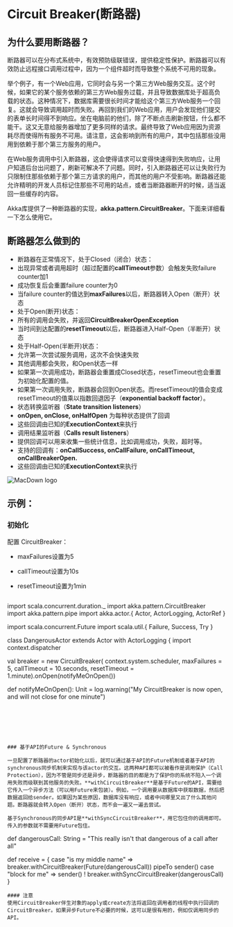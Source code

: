 # Circuit Breaker(断路器)

## 为什么要用断路器？

  断路器可以在分布式系统中，有效预防级联错误，提供稳定性保护。断路器可以有效防止远程接口调用过程中，因为一个组件超时而导致整个系统不可用的现象。

  举个例子，有一个Web应用，它同时会与另一个第三方Web服务交互。这个时候，如果它的某个服务依赖的第三方Web服务过载，并且导致数据库处于超高负载的状态。这种情况下，数据库需要很长时间才能给这个第三方Web服务一个回复。这就会导致调用超时而失败。再回到我们的Web应用，用户会发现他们提交的表单长时间得不到响应。坐在电脑前的他们，除了不断点击刷新按钮，什么都不能干。这又无意给服务器增加了更多同样的请求。最终导致了Web应用因为资源耗尽而使得所有服务不可用。请注意，这会影响到所有的用户，其中包括那些没用用到依赖于那个第三方服务的用户。

在Web服务调用中引入断路器，这会使得请求可以变得快速得到失败响应，让用户知道后台出问题了，刷新可解决不了问题。同时，引入断路器还可以让失败行为只限制住那些依赖于那个第三方请求的用户，而其他的用户不受影响。断路器还能允许精明的开发人员标记住那些不可用的站点，或者当断路器断开的时候，适当返回一些缓存的内容。


Akka库提供了一种断路器的实现，**akka.pattern.CircuitBreaker**。下面来详细看一下怎么使用它。

## 断路器怎么做到的

- 断路器在正常情况下，处于Closed（闭合）状态：
 - 出现异常或者调用超时（超过配置的**callTimeout**参数）会触发失败failure counter加1
 - 成功恢复后会重置failure counter为0
 - 当failure counter的值达到**maxFailures**以后，断路器转入Open（断开）状态
- 处于Open(断开)状态：
 - 所有的调用会失败，并返回**CircuitBreakerOpenException**
 - 当时间到达配置的**resetTimeout**以后，断路器进入Half-Open（半断开）状态
- 处于Half-Open(半断开)状态：
 - 允许第一次尝试服务调用，这次不会快速失败
 - 其他调用都会失败，和Open状态一样
 - 如果第一次调用成功，断路器会重置成Closed状态，resetTimeout也会重置为初始化配置的值。
 - 如果第一次调用失败，断路器会回到Open状态。而resetTimeout的值会变成resetTimeout的值乘以指数回退因子（**exponential backoff factor**）。
 - 状态转换监听器（**State transition listeners**）
  - **onOpen, onClose, onHalfOpen** 为每种状态提供了回调
  - 这些回调由已知的**ExecutionContext**来执行
 - 调用结果监听器（**Calls result listeners**）
  - 提供回调可以用来收集一些统计信息，比如调用成功，失败，超时等。
  - 支持的回调有：**onCallSuccess, onCallFailure, onCallTimeout, onCallBreakerOpen.**
  - 这些回调由已知的**ExecutionContext**来执行

![MacDown logo](http://doc.akka.io/docs/akka/current/images/circuit-breaker-states.png)

## 示例：

### 初始化
配置 CircuitBreaker：
- maxFailures设置为5
- callTimeout设置为10s
- resetTimeout设置为1min

  ```
import scala.concurrent.duration._
import akka.pattern.CircuitBreaker
import akka.pattern.pipe
import akka.actor.{ Actor, ActorLogging, ActorRef }

import scala.concurrent.Future
import scala.util.{ Failure, Success, Try }

class DangerousActor extends Actor with ActorLogging {
  import context.dispatcher

  val breaker =
    new CircuitBreaker(
      context.system.scheduler,
      maxFailures = 5,
      callTimeout = 10.seconds,
      resetTimeout = 1.minute).onOpen(notifyMeOnOpen())

  def notifyMeOnOpen(): Unit =
    log.warning("My CircuitBreaker is now open, and will not close for one minute")
  ```






### 基于API的Future & Synchronous

一旦配置了断路器的actor初始化以后，就可以通过基于API的Future机制或者基于API的synchronous同步机制来实现与该actor的交互。这两种API都可以被看作是调用保护（Call Protection），因为不管是同步还是异步，断路器的目的都是为了保护你的系统不陷入一个调用失败而级联到其他服务的失败。**withCircuitBreaker**是基于Future的API，需要给它传入一个异步方法（可以用Future来包装）。例如，一个调用要从数据库中获取数据，然后把数据返回给sender。如果因为某些原因，数据库没有响应，或者中间哪里又出了什么其他问题。断路器就会转入Open（断开）状态，而不会一遍又一遍去尝试。

基于Synchronous的同步API是**withSyncCircuitBreaker**，用它包住你的调用即可。传入的参数就不需要用Future包住。

 ```
def dangerousCall: String = "This really isn't that dangerous of a call after all"

def receive = {
  case "is my middle name" =>
    breaker.withCircuitBreaker(Future(dangerousCall)) pipeTo sender()
  case "block for me" =>
    sender() ! breaker.withSyncCircuitBreaker(dangerousCall)
}
 ```
#### 注意
使用CircuitBreaker伴生对象的apply或create方法将返回在调用者的线程中执行回调的CircuitBreaker。如果异步Future不必要的时候，这可以是很有用的，例如仅调用同步的API。





